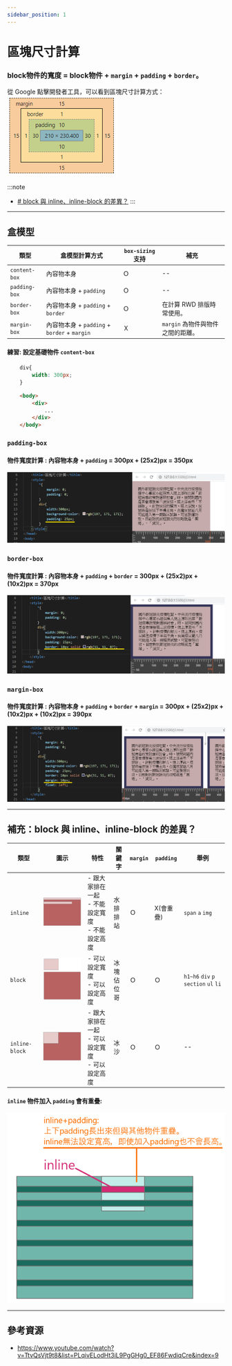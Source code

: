 ```yaml
---
sidebar_position: 1
---
```


# 區塊尺寸計算
### block物件的寬度 = block物件 + `margin` + `padding` + `border`。

從 Google 點擊開發者工具，可以看到區塊尺寸計算方式：<br/>
![開發者工具](../../static/img/docs/css/css_google_dev_block.png)


:::note 
- [# block 與 inline、inline-block 的差異？](#補充block-與-inlineinline-block-的差異)
:::

---
## 盒模型

|類型|盒模型計算方式|`box-sizing` 支持|補充|
|--|--|--|--|
|`content-box`|內容物本身|Ｏ|--|
|`padding-box`|內容物本身 + `padding`|Ｏ|--|
|`border-box`|內容物本身 + `padding` + `border`|Ｏ|在計算 RWD 排版時常使用。|
|`margin-box`|內容物本身 + `padding` + `border` + `margin`|Ｘ|`margin` 為物件與物件之間的距離。|

#### 練習: 設定基礎物件 `content-box`
```css title="style.css" 
    div{
        width: 300px;
    }
```
```html title="index.html" 
    <body>
        <div>
            ...
        </div>
    </body>
```

### `padding-box`
#### 物件寬度計算 : 內容物本身 + `padding` = 300px + (25x2)px = 350px 
![padding-box](../../static/img/docs/css/css_paddding_box.png)

### `border-box`
#### 物件寬度計算 : 內容物本身 + `padding` + `border` = 300px + (25x2)px + (10x2)px = 370px
![border-box](../../static/img/docs/css/css_border_box.png)

### `margin-box`
#### 物件寬度計算 : 內容物本身 + `padding` + `border` + `margin` = 300px + (25x2)px + (10x2)px + (10x2)px = 390px
![margin-box](../../static/img/docs/css/css_margin_box.png)

---

## 補充：block 與 inline、inline-block 的差異？
<div markdown="block" class="table-wrapper">

|類型|圖示|特性|關鍵字|`margin`|`padding`|舉例|
|--|--|--|--|--|--|--|
|`inline`|![inline](../../static/img/docs/css/css_inline.png)|- 跟大家排在一起<br/> - 不能設定寬度<br/> - 不能設定高度|水<br/>排排站|Ｏ|X(會重疊) |`span` `a` `img`|
|`block`|![block](../../static/img/docs/css/css_block.png)|- 可以設定寬度<br/> - 可以設定高度|冰塊<br/>佔位哥|Ｏ|Ｏ|`h1~h6` `div` `p` `section` `ul` `li`|
|`inline-block`|![inline-block](../../static/img/docs/css/css_inline_block.png)|- 跟大家排在一起<br/> - 可以設定寬度<br/> - 可以設定高度|冰沙|Ｏ|Ｏ|--|

</div>

#### `inline` 物件加入 `padding` 會有重疊:
![inline-padding](../../static/img/docs/css/css_inline_padding.png)


---

## 參考資源
- https://www.youtube.com/watch?v=TtvQsVjt9t8&list=PLqivELodHt3iL9PgGHg0_EF86FwdiqCre&index=9
